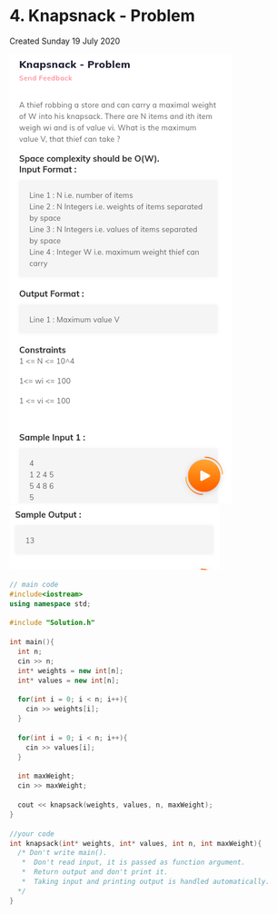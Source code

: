 # 4. Knapsnack - Problem
Created Sunday 19 July 2020

![](./4._Knapsnack_-_Problem_-_120/pasted_image.png)![](./4._Knapsnack_-_Problem_-_120/pasted_image001.png)
```c++
// main code
#include<iostream>
using namespace std;

#include "Solution.h"

int main(){
  int n;
  cin >> n;
  int* weights = new int[n];
  int* values = new int[n];

  for(int i = 0; i < n; i++){
    cin >> weights[i];
  }

  for(int i = 0; i < n; i++){
    cin >> values[i];
  }

  int maxWeight;
  cin >> maxWeight;

  cout << knapsack(weights, values, n, maxWeight);
}

//your code
int knapsack(int* weights, int* values, int n, int maxWeight){
  /* Don't write main().
   *  Don't read input, it is passed as function argument.
   *  Return output and don't print it.
   *  Taking input and printing output is handled automatically.
  */
}
```
